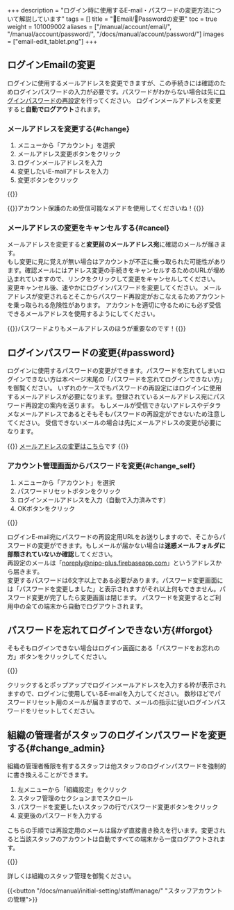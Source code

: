 +++
description = "ログイン時に使用するE-mail・パスワードの変更方法について解説しています"
tags = []
title = "📨Email/🔑Passwordの変更"
toc = true
weight = 101009002
aliases = ["/manual/account/email/", "/manual/account/password/", "/docs/manual/account/password/"]
images = ["email-edit_tablet.png"]
+++

## ログインEmailの変更

ログインに使用するメールアドレスを変更できますが、この手続きには確認のためログインパスワードの入力が必要です。パスワードがわからない場合は先に[ログインパスワードの再設定](/docs/manual/account/email/#password)を行ってください。
ログインメールアドレスを変更すると**自動でログアウト**されます。

### メールアドレスを変更する{#change}

1. メニューから「アカウント」を選択
1. メールアドレス変更ボタンをクリック
1. ログインメールアドレスを入力
1. 変更したいE-mailアドレスを入力
1. 変更ボタンをクリック

{{<appscreen filename="email-edit" title="ログインメールアドレスの変更画面。変更時にログインパスワードの入力が必要です">}}

{{<alice pos="right" icon="shield">}}アカウント保護のため受信可能なメアドを使用してくださいね！{{</alice>}}

### メールアドレスの変更をキャンセルする{#cancel}

メールアドレスを変更すると**変更前のメールアドレス宛**に確認のメールが届きます。  
もし変更に見に覚えが無い場合はアカウントが不正に乗っ取られた可能性があります。確認メールにはアドレス変更の手続きをキャンセルするためのURLが埋め込まれていますので、リンクをクリックして変更をキャンセルしてください。
変更キャンセル後、速やかにログインパスワードを変更してください。
メールアドレスが変更されるとそこからパスワード再設定がおこなえるためアカウントを乗っ取られる危険性があります。
アカウントを適切に守るためにも必ず受信できるメールアドレスを使用するようにしてください。

{{<alice pos="right" icon="shield">}}パスワードよりもメールアドレスのほうが重要なのです！{{</alice>}}


## ログインパスワードの変更{#password}



ログインに使用するパスワードの変更ができます。パスワードを忘れてしまいログインできない方は本ページ末尾の「パスワードを忘れてログインできない方」を御覧ください。
いずれのケースでもパスワードの再設定にはログインに使用するメールアドレスが必要になります。登録されているメールアドレス宛にパスワード再設定の案内を送ります。
もしメールが受信できないアドレスやデタラメなメールアドレスであるとそもそもパスワードの再設定ができないため注意してください。
受信できないメールの場合は先にメールアドレスの変更が必要になります。

{{<alice pos="right" icon="ok">}}
[メールアドレスの変更はこちら](/docs/manual/account/email/)です
{{</alice>}}

### アカウント管理画面からパスワードを変更{#change_self}

1. メニューから「アカウント」を選択
1. パスワードリセットボタンをクリック
1. ログインメールアドレスを入力（自動で入力済みです）
1. OKボタンをクリック

{{<appscreen filename="password-reset" title="パスワードの変更にはアカウント管理画面からログインパスワードリセットボタンをクリックします">}}

ログインE-mail宛にパスワードの再設定用URLをお送りしますので、そこからパスワードの変更ができます。もしメールが届かない場合は**迷惑メールフォルダに部類されていないか確認**してください。  
再設定のメールは「<noreply@nipo-plus.firebaseapp.com>」というアドレスから届きます。  
変更するパスワードは6文字以上である必要があります。パスワード変更画面には「パスワードを変更しました」と表示されますがそれ以上何もできません。パスワード変更が完了したら変更画面は閉じます。
パスワードを変更するとご利用中の全ての端末から自動でログアウトされます。

## パスワードを忘れてログインできない方{#forgot}

そもそもログインできない場合はログイン画面にある「パスワードをお忘れの方」ボタンをクリックしてください。

{{<appscreen filename="login" title="ログイン画面にあるパスワードリセットボタンをクリックして再設定する">}}

クリックするとポップアップでログインメールアドレスを入力する枠が表示されますので、ログインに使用しているE-mailを入力してください。
数秒ほどでパスワードリセット用のメールが届きますので、メールの指示に従いログインパスワードをリセットしてください。

## 組織の管理者がスタッフのログインパスワードを変更する{#change_admin}

組織の管理者権限を有するスタッフは他スタッフのログインパスワードを強制的に書き換えることができます。

1. 左メニューから「組織設定」をクリック
1. スタッフ管理のセクションまでスクロール
1. パスワードを変更したいスタッフの行でパスワード変更ボタンをクリック
1. 変更後のパスワードを入力する

こちらの手順では再設定用のメールは届かず直接書き換えを行います。変更されると当該スタッフのアカウントは自動ですべての端末から一度ログアウトされます。

{{<appscreen filename="force-update-pw" title="管理者権限でスタッフのパスワードを変更する">}}

詳しくは組織のスタッフ管理を御覧ください。

{{<button "/docs/manual/initial-setting/staff/manage/" "スタッフアカウントの管理">}}
